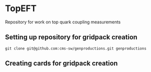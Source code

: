 # TopEFT
Repository for work on top quark coupling measurements

## Setting up repository for gridpack creation

```
git clone git@github.com:cms-sw/genproductions.git genproductions
```

## Creating cards for gridpack creation


